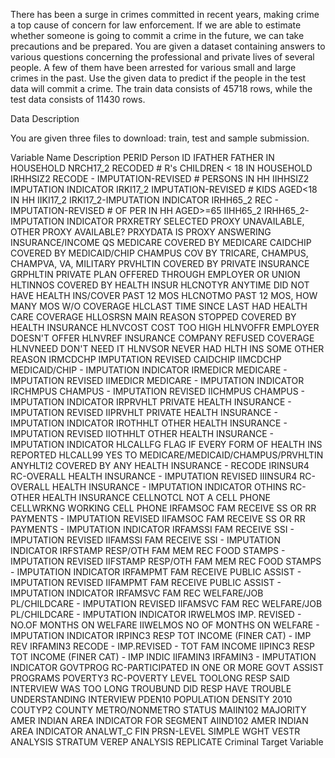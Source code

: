There has been a surge in crimes committed in recent years, making crime a top cause of concern for law enforcement. If we are able to estimate whether someone is going to commit a crime in the future, we can take precautions and be prepared. You are given a dataset containing answers to various questions concerning the professional and private lives of several people. A few of them have been arrested for various small and large crimes in the past. Use the given data to predict if the people in the test data will commit a crime. The train data consists of 45718 rows, while the test data consists of 11430 rows.

Data Description

You are given three files to download: train, test and sample submission.

Variable Name	Description
PERID	Person ID
IFATHER	FATHER IN HOUSEHOLD
NRCH17_2	RECODED # R's CHILDREN < 18 IN HOUSEHOLD
IRHHSIZ2	RECODE - IMPUTATION-REVISED # PERSONS IN HH
IIHHSIZ2	IMPUTATION INDICATOR
IRKI17_2	IMPUTATION-REVISED # KIDS AGED<18 IN HH
IIKI17_2	IRKI17_2-IMPUTATION INDICATOR
IRHH65_2	REC - IMPUTATION-REVISED # OF PER IN HH AGED>=65
IIHH65_2	IRHH65_2-IMPUTATION INDICATOR
PRXRETRY	SELECTED PROXY UNAVAILABLE, OTHER PROXY AVAILABLE?
PRXYDATA	IS PROXY ANSWERING INSURANCE/INCOME QS
MEDICARE	COVERED BY MEDICARE
CAIDCHIP	COVERED BY MEDICAID/CHIP
CHAMPUS	COV BY TRICARE, CHAMPUS, CHAMPVA, VA, MILITARY
PRVHLTIN	COVERED BY PRIVATE INSURANCE
GRPHLTIN	PRIVATE PLAN OFFERED THROUGH EMPLOYER OR UNION
HLTINNOS	COVERED BY HEALTH INSUR
HLCNOTYR	ANYTIME DID NOT HAVE HEALTH INS/COVER PAST 12 MOS
HLCNOTMO	PAST 12 MOS, HOW MANY MOS W/O COVERAGE
HLCLAST	TIME SINCE LAST HAD HEALTH CARE COVERAGE
HLLOSRSN	MAIN REASON STOPPED COVERED BY HEALTH INSURANCE
HLNVCOST	COST TOO HIGH
HLNVOFFR	EMPLOYER DOESN'T OFFER
HLNVREF	INSURANCE COMPANY REFUSED COVERAGE
HLNVNEED	DON'T NEED IT
HLNVSOR	NEVER HAD HLTH INS SOME OTHER REASON
IRMCDCHP	IMPUTATION REVISED CAIDCHIP
IIMCDCHP	MEDICAID/CHIP - IMPUTATION INDICATOR
IRMEDICR	MEDICARE - IMPUTATION REVISED
IIMEDICR	MEDICARE - IMPUTATION INDICATOR
IRCHMPUS	CHAMPUS - IMPUTATION REVISED
IICHMPUS	CHAMPUS - IMPUTATION INDICATOR
IRPRVHLT	PRIVATE HEALTH INSURANCE - IMPUTATION REVISED
IIPRVHLT	PRIVATE HEALTH INSURANCE - IMPUTATION INDICATOR
IROTHHLT	OTHER HEALTH INSURANCE - IMPUTATION REVISED
IIOTHHLT	OTHER HEALTH INSURANCE - IMPUTATION INDICATOR
HLCALLFG	FLAG IF EVERY FORM OF HEALTH INS REPORTED
HLCALL99	YES TO MEDICARE/MEDICAID/CHAMPUS/PRVHLTIN
ANYHLTI2	COVERED BY ANY HEALTH INSURANCE - RECODE
IRINSUR4	RC-OVERALL HEALTH INSURANCE - IMPUTATION REVISED
IIINSUR4	RC-OVERALL HEALTH INSURANCE - IMPUTATION INDICATOR
OTHINS	RC-OTHER HEALTH INSURANCE
CELLNOTCL	NOT A CELL PHONE
CELLWRKNG	WORKING CELL PHONE
IRFAMSOC	FAM RECEIVE SS OR RR PAYMENTS - IMPUTATION REVISED
IIFAMSOC	FAM RECEIVE SS OR RR PAYMENTS - IMPUTATION INDICATOR
IRFAMSSI	FAM RECEIVE SSI - IMPUTATION REVISED
IIFAMSSI	FAM RECEIVE SSI - IMPUTATION INDICATOR
IRFSTAMP	RESP/OTH FAM MEM REC FOOD STAMPS - IMPUTATION REVISED
IIFSTAMP	RESP/OTH FAM MEM REC FOOD STAMPS - IMPUTATION INDICATOR
IRFAMPMT	FAM RECEIVE PUBLIC ASSIST - IMPUTATION REVISED
IIFAMPMT	FAM RECEIVE PUBLIC ASSIST - IMPUTATION INDICATOR
IRFAMSVC	FAM REC WELFARE/JOB PL/CHILDCARE - IMPUTATION REVISED
IIFAMSVC	FAM REC WELFARE/JOB PL/CHILDCARE - IMPUTATION INDICATOR
IRWELMOS	IMP. REVISED - NO.OF MONTHS ON WELFARE
IIWELMOS	NO OF MONTHS ON WELFARE - IMPUTATION INDICATOR
IRPINC3	RESP TOT INCOME (FINER CAT) - IMP REV
IRFAMIN3	RECODE - IMP.REVISED - TOT FAM INCOME
IIPINC3	RESP TOT INCOME (FINER CAT) - IMP INDIC
IIFAMIN3	IRFAMIN3 - IMPUTATION INDICATOR
GOVTPROG	RC-PARTICIPATED IN ONE OR MORE GOVT ASSIST PROGRAMS
POVERTY3	RC-POVERTY LEVEL
TOOLONG	RESP SAID INTERVIEW WAS TOO LONG
TROUBUND	DID RESP HAVE TROUBLE UNDERSTANDING INTERVIEW
PDEN10	POPULATION DENSITY 2010
COUTYP2	COUNTY METRO/NONMETRO STATUS
MAIIN102	MAJORITY AMER INDIAN AREA INDICATOR FOR SEGMENT
AIIND102	AMER INDIAN AREA INDICATOR
ANALWT_C	FIN PRSN-LEVEL SIMPLE WGHT
VESTR	ANALYSIS STRATUM
VEREP	ANALYSIS REPLICATE
Criminal	Target Variable